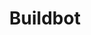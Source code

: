 ---
blog: https://medium.com/buildbot
codehost: https://github.com/buildbot/buildbot
googleplus: https://plus.google.com/communities/109210901993926528208
logohandle: buildbotnet
sort: buildbot
title: Buildbot
website: https://www.buildbot.net/
---